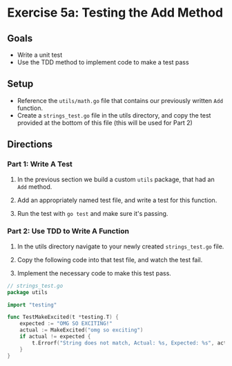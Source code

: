 # Exercise 5a: Testing the Add Method

## Goals
 
- Write a unit test
- Use the TDD method to implement code to make a test pass

## Setup 

- Reference the `utils/math.go` file that contains our previously written `Add` function.
- Create a `strings_test.go` file in the utils directory, and copy the test provided at the bottom of this file (this will be used for Part 2)

## Directions

### Part 1: Write A Test

1. In the previous section we build a custom `utils` package, that had an `Add` method.

2. Add an appropriately named test file, and write a test for this function.

3. Run the test with `go test` and make sure it's passing.

### Part 2: Use TDD to Write A Function

1. In the utils directory navigate to your newly created `strings_test.go` file.

2. Copy the following code into that test file, and watch the test fail.

3. Implement the necessary code to make this test pass.

```go
// strings_test.go
package utils

import "testing"

func TestMakeExcited(t *testing.T) {
	expected := "OMG SO EXCITING!"
	actual := MakeExcited("omg so exciting")
	if actual != expected {
		t.Errorf("String does not match, Actual: %s, Expected: %s", actual, expected)
	}
}
```